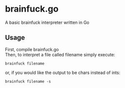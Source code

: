 # brainfuck.go
A basic brainfuck interpreter written in Go

## Usage
First, compile brainfuck.go  
Then, to interpret a file called filename simply execute:  
```
brainfuck filename
```
or, if you would like the output to be chars instead of ints:  
```
brainfuck filename -s
```
